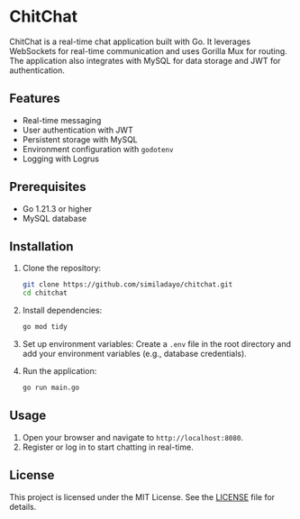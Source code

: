 # ChitChat

ChitChat is a real-time chat application built with Go. It leverages WebSockets for real-time communication and uses Gorilla Mux for routing. The application also integrates with MySQL for data storage and JWT for authentication.

## Features

- Real-time messaging
- User authentication with JWT
- Persistent storage with MySQL
- Environment configuration with `godotenv`
- Logging with Logrus

## Prerequisites

- Go 1.21.3 or higher
- MySQL database

## Installation

1. Clone the repository:

    ```sh
    git clone https://github.com/similadayo/chitchat.git
    cd chitchat
    ```

2. Install dependencies:

    ```sh
    go mod tidy
    ```

3. Set up environment variables:
    Create a `.env` file in the root directory and add your environment variables (e.g., database credentials).

4. Run the application:

    ```sh
    go run main.go
    ```

## Usage

1. Open your browser and navigate to `http://localhost:8080`.
2. Register or log in to start chatting in real-time.

## License

This project is licensed under the MIT License. See the [LICENSE](LICENSE) file for details.

